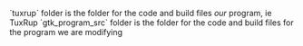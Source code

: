 ´tuxrup´ folder is the folder for the code and build files *our* program, ie TuxRup 
´gtk_program_src` folder is the folder for the code and build files for the program we are modifying
